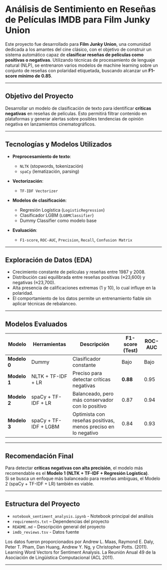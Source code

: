 # Análisis de Sentimiento en Reseñas de Películas IMDB para Film Junky Union

Este proyecto fue desarrollado para **Film Junky Union**, una comunidad dedicada a los amantes del cine clásico, con el objetivo de construir un sistema automático capaz de **clasificar reseñas de películas como positivas o negativas**. Utilizando técnicas de procesamiento de lenguaje natural (NLP), se entrenaron varios modelos de machine learning sobre un conjunto de reseñas con polaridad etiquetada, buscando alcanzar un **F1-score mínimo de 0.85**.

---

## Objetivo del Proyecto

Desarrollar un modelo de clasificación de texto para identificar **críticas negativas** en reseñas de películas. Esto permitirá filtrar contenido en plataformas y generar alertas sobre posibles tendencias de opinión negativa en lanzamientos cinematográficos.

---

## Tecnologías y Modelos Utilizados

- **Preprocesamiento de texto**:  
  - `NLTK` (stopwords, tokenización)
  - `spaCy` (lematización, parsing)

- **Vectorización**:
  - `TF-IDF Vectorizer`

- **Modelos de clasificación**:
  - Regresión Logística (`LogisticRegression`)
  - Clasificador LGBM (`LGBMClassifier`)
  - Dummy Classifier como modelo base

- **Evaluación**:
  - `F1-score`, `ROC-AUC`, `Precision`, `Recall`, `Confusion Matrix`

---

## Exploración de Datos (EDA)

- Crecimiento constante de películas y reseñas entre 1987 y 2008.
- Distribución casi equilibrada entre reseñas positivas (≈23,600) y negativas (≈23,700).
- Alta presencia de calificaciones extremas (1 y 10), lo cual influye en la polaridad.
- El comportamiento de los datos permite un entrenamiento fiable sin aplicar técnicas de rebalanceo.

---

## Modelos Evaluados

| Modelo | Herramientas | Descripción | F1-score (Test) | ROC-AUC |
|--------|--------------|-------------|------------------|----------|
| **Modelo 0** | Dummy | Clasificador constante | Bajo | Bajo |
| **Modelo 1** | NLTK + TF-IDF + LR | Preciso para detectar críticas negativas | **0.88** | 0.95 |
| **Modelo 2** | spaCy + TF-IDF + LR | Balanceado, pero más conservador con lo positivo | 0.87 | 0.94 |
| **Modelo 3** | spaCy + TF-IDF + LGBM | Optimista con reseñas positivas, menos preciso en lo negativo | 0.84 | 0.93 |

---

## Recomendación Final

Para detectar **críticas negativas con alta precisión**, el modelo más recomendable es el **Modelo 1 (NLTK + TF-IDF + Regresión Logística)**.  
Si se busca un enfoque más balanceado para reseñas ambiguas, el Modelo 2 (spaCy + TF-IDF + LR) también es viable.

---


##  Estructura del Proyecto

- `notebook_sentiment_analysis.ipynb` - Notebook principal del análisis
- `requirements.txt` – Dependencias del proyecto 
- `README.md` – Descripción general del proyecto
- `imdb_reviews.tsv` - Datos fuente

Los datos fueron proporcionados por Andrew L. Maas, Raymond E. Daly, Peter T. Pham, Dan Huang, Andrew Y. Ng, y Christopher Potts. (2011). Learning Word Vectors for Sentiment Analysis. La Reunión Anual 49 de la Asociación de Lingüística Computacional (ACL 2011).

---

